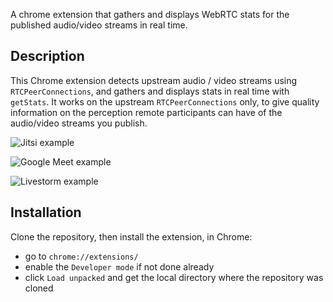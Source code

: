 A chrome extension that gathers and displays WebRTC stats for the published audio/video streams in real time.

## Description

This Chrome extension detects upstream audio / video streams using `RTCPeerConnections`, and gathers and displays stats in real time with `getStats`. It works on the upstream `RTCPeerConnections` only, to give quality information on the perception remote participants can have of the audio/video streams you publish.

![Jitsi example](https://github.com/user-attachments/assets/1e812a4c-9bcc-41b7-9e5d-4e3a02190250)

![Google Meet example](https://github.com/user-attachments/assets/fc4ab079-e2e1-45dd-a1c8-786e2953bd20)

![Livestorm example](https://github.com/user-attachments/assets/507a6dd6-ea81-49ac-b040-021f5a35e19f)

## Installation

Clone the repository, then install the extension, in Chrome:
- go to `chrome://extensions/`
- enable the `Developer mode` if not done already
- click `Load unpacked` and get the local directory where the repository was cloned
